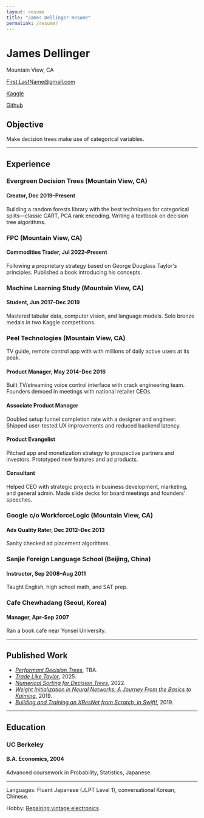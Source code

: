 ```yaml
---
layout: resume
title: "James Dellinger Resume"
permalink: /resume/
---
```


# James Dellinger
Mountain View, CA

First.LastName@gmail.com

[Kaggle](https://www.kaggle.com/jamesdellinger)

[Github](https://github.com/jamesdellinger)

## Objective
Make decision trees make use of categorical variables. 

---

## Experience
### Evergreen Decision Trees (Mountain View, CA)
#### Creator, Dec 2019–Present
Building a random forests library with the best techniques for categorical splits—classic CART, PCA rank encoding. Writing a textbook on decision tree algorithms.

### FPC (Mountain View, CA)
#### Commodities Trader, Jul 2022–Present
Following a proprietary strategy based on George Douglass Taylor's principles. Published a book introducing his concepts.

### Machine Learning Study (Mountain View, CA)
#### Student, Jun 2017–Dec 2019
Mastered tabular data, computer vision, and language models. Solo bronze medals in two Kaggle competitions.

### Peel Technologies (Mountain View, CA)
TV guide, remote control app with with millions of daily active users at its peak.

<!-- Won't display exact start/end dates of each job title at Peel.
But here they are for future reference:
Product Manager, Sep 2015–Dec 2016
Associate Product Manager, Feb 2015–Sep 2015
Product Evangelist, Aug 2014–Feb 2015
Consultant, May 2014–Aug 2014 -->

#### Product Manager, May 2014–Dec 2016
Built TV/streaming voice control interface with crack engineering team. Founders demoed in meetings with national retailer CEOs.

#### Associate Product Manager
Doubled setup funnel completion rate with a designer and engineer. Shipped user-tested UX improvements and reduced backend latency.

#### Product Evangelist
Pitched app and monetization strategy to prospective partners and investors. Prototyped new features and ad products.

#### Consultant
Helped CEO with strategic projects in business development, marketing, and general admin. Made slide decks for board meetings and founders' speeches.

### Google c/o WorkforceLogic (Mountain View, CA)
#### Ads Quality Rater, Dec 2012–Dec 2013
Sanity checked ad placement algorithms.

### Sanjie Foreign Language School (Beijing, China)
#### Instructor, Sep 2008–Aug 2011
Taught English, high school math, and SAT prep.

### Cafe Chewhadang (Seoul, Korea)
#### Manager, Apr–Sep 2007
Ran a book cafe near Yonsei University.

---

## Published Work
* [*Performant Decision Trees*](https://github.com/jamesdellinger/recent-work/blob/main/dt_book_excerpt.ipynb), TBA.
* [*Trade Like Taylor*](https://www.amazon.com/Trade-Like-Taylor-Douglass-Short-Term/dp/B0DWPR9FS9/), 2025.
* [*Numerical Sorting for Decision Trees*](https://github.com/jamesdellinger/recent-work/blob/main/numerical_sorting_speed_experiments.ipynb), 2022.
* [*Weight Initialization in Neural Networks: A Journey From the Basics to Kaiming*](https://medium.com/data-science/weight-initialization-in-neural-networks-a-journey-from-the-basics-to-kaiming-954fb9b47c79), 2019.
* [*Building and Training an XResNet from Scratch, in Swift!*](https://github.com/jamesdellinger/fastai_deep_learning_course_part2_v3/blob/master/13_swift_resnet_pipeline_s4tf_v04_my_reimplementation.ipynb), 2019.

---

## Education
### UC Berkeley
#### B.A. Economics, 2004
Advanced coursework in Probability, Statistics, Japanese.

---

Languages: Fluent Japanese (JLPT Level 1), conversational Korean, Chinese.

Hobby: [Repairing vintage electronics](https://github.com/jamesdellinger/recent-work/blob/main/duo.ipynb).